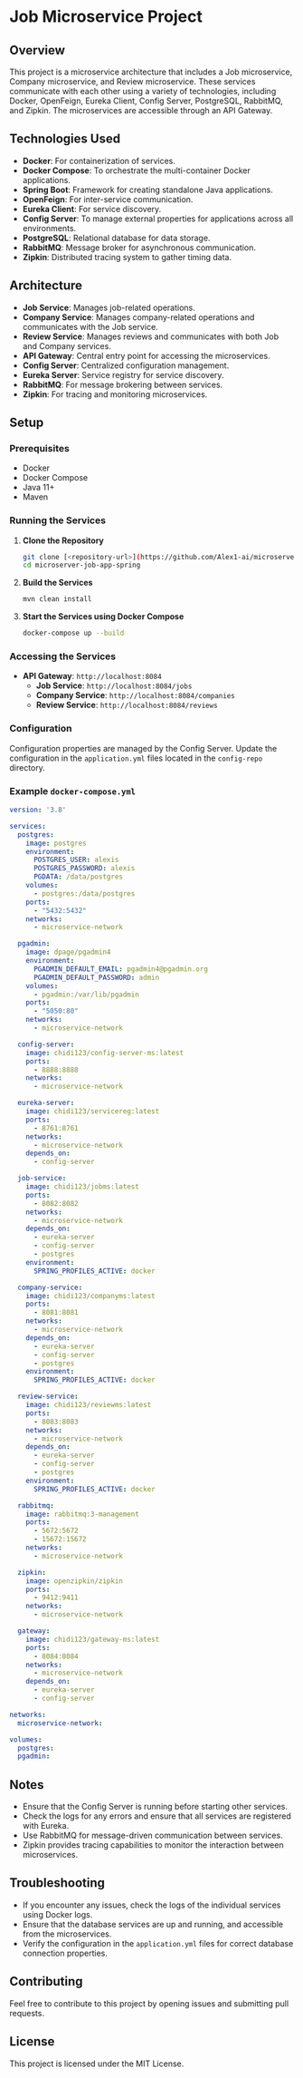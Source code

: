 # Job Microservice Project

## Overview

This project is a microservice architecture that includes a Job microservice, Company microservice, and Review microservice. These services communicate with each other using a variety of technologies, including Docker, OpenFeign, Eureka Client, Config Server, PostgreSQL, RabbitMQ, and Zipkin. The microservices are accessible through an API Gateway.

## Technologies Used

- **Docker**: For containerization of services.
- **Docker Compose**: To orchestrate the multi-container Docker applications.
- **Spring Boot**: Framework for creating standalone Java applications.
- **OpenFeign**: For inter-service communication.
- **Eureka Client**: For service discovery.
- **Config Server**: To manage external properties for applications across all environments.
- **PostgreSQL**: Relational database for data storage.
- **RabbitMQ**: Message broker for asynchronous communication.
- **Zipkin**: Distributed tracing system to gather timing data.

## Architecture

- **Job Service**: Manages job-related operations.
- **Company Service**: Manages company-related operations and communicates with the Job service.
- **Review Service**: Manages reviews and communicates with both Job and Company services.
- **API Gateway**: Central entry point for accessing the microservices.
- **Config Server**: Centralized configuration management.
- **Eureka Server**: Service registry for service discovery.
- **RabbitMQ**: For message brokering between services.
- **Zipkin**: For tracing and monitoring microservices.

## Setup

### Prerequisites

- Docker
- Docker Compose
- Java 11+
- Maven

### Running the Services

1. **Clone the Repository**

   ```sh
   git clone [<repository-url>](https://github.com/Alex1-ai/microserver-job-app-spring)
   cd microserver-job-app-spring
   ```

2. **Build the Services**

   ```sh
   mvn clean install
   ```

3. **Start the Services using Docker Compose**

   ```sh
   docker-compose up --build
   ```

### Accessing the Services

- **API Gateway**: `http://localhost:8084`
  - **Job Service**: `http://localhost:8084/jobs`
  - **Company Service**: `http://localhost:8084/companies`
  - **Review Service**: `http://localhost:8084/reviews`

### Configuration

Configuration properties are managed by the Config Server. Update the configuration in the `application.yml` files located in the `config-repo` directory.

### Example `docker-compose.yml`

```yaml
version: '3.8'

services:
  postgres:
    image: postgres
    environment:
      POSTGRES_USER: alexis
      POSTGRES_PASSWORD: alexis
      PGDATA: /data/postgres
    volumes:
      - postgres:/data/postgres
    ports:
      - "5432:5432"
    networks:
      - microservice-network

  pgadmin:
    image: dpage/pgadmin4
    environment:
      PGADMIN_DEFAULT_EMAIL: pgadmin4@pgadmin.org
      PGADMIN_DEFAULT_PASSWORD: admin
    volumes:
      - pgadmin:/var/lib/pgadmin
    ports:
      - "5050:80"
    networks:
      - microservice-network

  config-server:
    image: chidi123/config-server-ms:latest
    ports:
      - 8888:8888
    networks:
      - microservice-network

  eureka-server:
    image: chidi123/servicereg:latest
    ports:
      - 8761:8761
    networks:
      - microservice-network
    depends_on:
      - config-server

  job-service:
    image: chidi123/jobms:latest
    ports:
      - 8082:8082
    networks:
      - microservice-network
    depends_on:
      - eureka-server
      - config-server
      - postgres
    environment:
      SPRING_PROFILES_ACTIVE: docker

  company-service:
    image: chidi123/companyms:latest
    ports:
      - 8081:8081
    networks:
      - microservice-network
    depends_on:
      - eureka-server
      - config-server
      - postgres
    environment:
      SPRING_PROFILES_ACTIVE: docker

  review-service:
    image: chidi123/reviewms:latest
    ports:
      - 8083:8083
    networks:
      - microservice-network
    depends_on:
      - eureka-server
      - config-server
      - postgres
    environment:
      SPRING_PROFILES_ACTIVE: docker

  rabbitmq:
    image: rabbitmq:3-management
    ports:
      - 5672:5672
      - 15672:15672
    networks:
      - microservice-network

  zipkin:
    image: openzipkin/zipkin
    ports:
      - 9412:9411
    networks:
      - microservice-network

  gateway:
    image: chidi123/gateway-ms:latest
    ports:
      - 8084:8084
    networks:
      - microservice-network
    depends_on:
      - eureka-server
      - config-server

networks:
  microservice-network:

volumes:
  postgres:
  pgadmin:
```

## Notes

- Ensure that the Config Server is running before starting other services.
- Check the logs for any errors and ensure that all services are registered with Eureka.
- Use RabbitMQ for message-driven communication between services.
- Zipkin provides tracing capabilities to monitor the interaction between microservices.

## Troubleshooting

- If you encounter any issues, check the logs of the individual services using Docker logs.
- Ensure that the database services are up and running, and accessible from the microservices.
- Verify the configuration in the `application.yml` files for correct database connection properties.

## Contributing

Feel free to contribute to this project by opening issues and submitting pull requests.

## License

This project is licensed under the MIT License.
